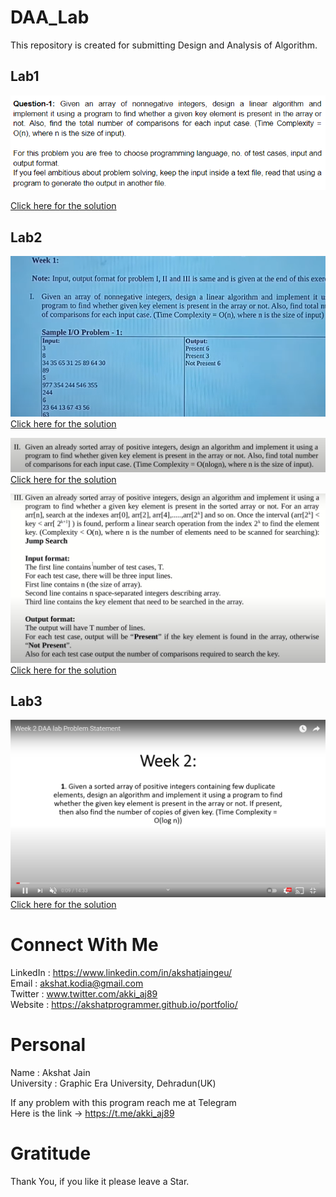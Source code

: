 # DAA_Lab
This repository is created for submitting Design and Analysis of Algorithm.

## Lab1
![image](https://github.com/akshatprogrammer/DAA_Lab/blob/main/images/lab1.png)</br>

[Click here for the solution](https://github.com/akshatprogrammer/DAA_Lab/tree/main/Week0)</br>

## Lab2
![image](https://github.com/akshatprogrammer/DAA_Lab/blob/main/images/lab2_Q1.png)</br>
[Click here for the solution](https://github.com/akshatprogrammer/DAA_Lab/blob/main/Week1/Linear/linear.cpp)</br>

![image](https://github.com/akshatprogrammer/DAA_Lab/blob/main/images/lab2_Q2.png)</br>
[Click here for the solution](https://github.com/akshatprogrammer/DAA_Lab/blob/main/Week1/Binary/binary.cpp)</br>

![image](https://github.com/akshatprogrammer/DAA_Lab/blob/main/images/lab2_Q3.png)</br>
[Click here for the solution](https://github.com/akshatprogrammer/DAA_Lab/blob/main/Week1/Jump/jump.cpp)</br>

## Lab3
![image](https://github.com/akshatprogrammer/DAA_Lab/blob/main/images/lab3_Q1.png)</br>
[Click here for the solution](https://github.com/akshatprogrammer/DAA_Lab/blob/main/Week2/Que1/Que1.cpp)</br>
# Connect With Me
LinkedIn : https://www.linkedin.com/in/akshatjaingeu/<br/>
Email : akshat.kodia@gmail.com<br/>
Twitter : www.twitter.com/akki_aj89<br/>
Website : https://akshatprogrammer.github.io/portfolio/</br>

# Personal
Name : Akshat Jain<br/>
University : Graphic Era University, Dehradun(UK)

If any problem with this program reach me at Telegram<br/>
Here is the link -> https://t.me/akki_aj89

# Gratitude
Thank You, if you like it please leave a Star.
